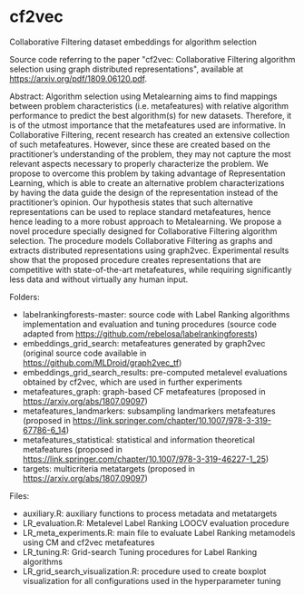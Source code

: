 # cf2vec
Collaborative Filtering dataset embeddings for algorithm selection


Source code referring to the paper "cf2vec: Collaborative Filtering algorithm selection using graph distributed representations", available at https://arxiv.org/pdf/1809.06120.pdf.

Abstract:
Algorithm selection using Metalearning aims to find mappings between problem characteristics (i.e. metafeatures) with relative algorithm performance to predict the best algorithm(s) for new datasets. Therefore, it is of the utmost importance that the metafeatures used are informative. In Collaborative Filtering, recent research has created an extensive collection of such metafeatures. However, since these are created based on the practitioner’s understanding of the problem, they may not capture the most relevant aspects necessary to properly characterize the problem. We propose to overcome this problem by taking advantage of Representation Learning, which is able to create an alternative problem characterizations by having the data guide the design of the representation instead of the practitioner’s opinion. Our hypothesis states that such alternative representations can be used to replace standard metafeatures, hence hence leading to a more robust approach to Metalearning. We propose a novel procedure specially designed for Collaborative Filtering algorithm selection. The procedure models Collaborative Filtering as graphs and extracts distributed representations using graph2vec. Experimental results show that the proposed procedure creates representations that are competitive with state-of-the-art metafeatures, while requiring significantly less data and without virtually any human input.


Folders:
- labelrankingforests-master: source code with Label Ranking algorithms implementation and evaluation and tuning procedures (source code adapted from https://github.com/rebelosa/labelrankingforests)
- embeddings_grid_search: metafeatures generated by graph2vec (original source code available in https://github.com/MLDroid/graph2vec_tf)
- embeddings_grid_search_results: pre-computed metalevel evaluations obtained by cf2vec, which are used in further experiments
- metafeatures_graph: graph-based CF metafeatures (proposed in https://arxiv.org/abs/1807.09097)
- metafeatures_landmarkers: subsampling landmarkers metafeatures (proposed in https://link.springer.com/chapter/10.1007/978-3-319-67786-6_14)
- metafeatures_statistical: statistical and information theoretical metafeatures (proposed in https://link.springer.com/chapter/10.1007/978-3-319-46227-1_25)
- targets: multicriteria metatargets (proposed in https://arxiv.org/abs/1807.09097)

Files:
- auxiliary.R: auxiliary functions to process metadata and metatargets
- LR_evaluation.R: Metalevel Label Ranking LOOCV evaluation procedure
- LR_meta_experiments.R: main file to evaluate Label Ranking metamodels using CM and cf2vec metafeatures
- LR_tuning.R: Grid-search Tuning procedures for Label Ranking algorithms
- LR_grid_search_visualization.R: procedure used to create boxplot visualization for all configurations used in the hyperparameter tuning

